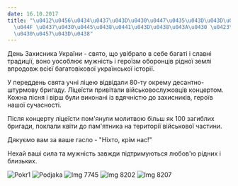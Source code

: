 ```yaml
---
date: 16.10.2017
title: "\u0412\u0456\u0434\u0437\u043D\u0430\u0447\u0435\u043D\u043D\u044F \u0414\u043D\
  \u044F \u0437\u0430\u0445\u0438\u0441\u043D\u0438\u043A\u0430 \u0423\u043A\u0440\
  \u0430\u0457\u043D\u0438"
---
```

День Захисника України - свято, що увібрало в себе багаті і славні традиції, воно уособлює мужність і героїзм оборонців рідної землі впродовж всієї багатовікової української історії.

У переддень свята учні ліцею відвідали 80-ту окрему десантно-штурмову бригаду. Ліцеїсти привітали військовослужовців концертом. Кожна пісня і вірш були виконані із вдячністю до захисників, героїв нашої сучасності.

Після концерту ліцеїсти пом'янули молитвою більш як 100 загиблих бригади, поклали квіти до пам'ятника на території військової частини.

Дякуємо вам за ваше гасло - "Ніхто, крім нас!"

Нехай ваші сила та мужність завжди підтримуються любов'ю рідних і близьких.

![Pokr1](/files/відзначення-дня-захи-pokr1_500x375.jpg)
![Podjaka](/files/відзначення-дня-захи-podjaka_499x665.jpg)
![Img 7745](/files/відзначення-дня-захи-img_7745_500x333.jpg)
![Img 8202](/files/відзначення-дня-захи-img_8202_500x333.jpg)
![Img 8207](/files/відзначення-дня-захи-img_8207_500x333.jpg)